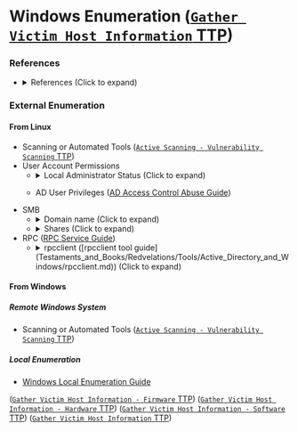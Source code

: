<!---------------------------------------------------------------------------------
Copyright: (c) BLS OPS LLC.
This program is free software: you can redistribute it and/or modify
it under the terms of the GNU General Public License as published by
the Free Software Foundation, version 3.
This program is distributed in the hope that it will be useful,
but WITHOUT ANY WARRANTY; without even the implied warranty of
MERCHANTABILITY or FITNESS FOR A PARTICULAR PURPOSE. See the
GNU General Public License for more details.
You should have received a copy of the GNU General Public License
along with this program. If not, see <https://www.gnu.org/licenses/>.
--------------------------------------------------------------------------------->
# Windows Enumeration ([`Gather Victim Host Information` TTP](TTP/T1592_Gather_Victim_Host_Information/T1592.md))
### References
* <details><summary>References (Click to expand)</summary><p>

### External Enumeration
#### From Linux
* Scanning or Automated Tools ([`Active Scanning - Vulnerability Scanning` TTP](TTP/T1595_Active_Scanning/002_Vulnerability_Scanning/T1595.002.md))
* User Account Permissions
	* <details><summary>Local Administrator Status (Click to expand)</summary><p>
		* SMB
		* crackmapexec ([crackmapexec Tool Guide](Testaments_and_Books/Redvelations/Tools/Active_Directory_and_Windows/CrackMapExec.md))

				crackmapexec smb <target> -u '<username>' -p '<password'
			* `pwned` indicates the user has local adminstrator access through this method.
		* WinRM
			* crackmapexec ([crackmapexec Tool Guide](Testaments_and_Books/Redvelations/Tools/Active_Directory_and_Windows/CrackMapExec.md))

					crackmapexec winrm <target>
				* `pwned` indicates the user has local adminstrator access through this method.
	* AD User Privileges ([AD Access Control Abuse Guide](Testaments_and_Books/Redvelations/Active_Directory/004-0_AD_Access_Control_Abuse.md))
* SMB
	* <details><summary>Domain name (Click to expand)</summary><p>
		* crackmapexec ([crackmapexec Tool Guide](Testaments_and_Books/Redvelations/Tools/Active_Directory_and_Windows/CrackMapExec.md))

				crackmapexec smb <target>
	* <details><summary>Shares (Click to expand)</summary><p>
		* <details><summary>Null Authentication (Click to expand)</summary><p>
			* crackmapexec ([crackmapexec Tool Guide](Testaments_and_Books/Redvelations/Tools/Active_Directory_and_Windows/CrackMapExec.md))

					crackmapexec smb <target> -u '' -p '' --shares
					crackmapexec smb <target> --shares
				* Also collects domain name information
			* smbmap

					smbmap -H <target> -u '' -p ''
		* <details><summary>With Credentials (Click to expand)</summary><p>
			* crackmapexec ([crackmapexec Tool Guide](Testaments_and_Books/Redvelations/Tools/Active_Directory_and_Windows/CrackMapExec.md))

					crackmapexec smb <target> -u '<username>' -p '<password>' --shares
* RPC ([RPC Service Guide](Testaments_and_Books/Redvelations/Apps_and_Services/RPC.md))
	* <details><summary>rpcclient ([rpcclient tool guide](Testaments_and_Books/Redvelations/Tools/Active_Directory_and_Windows/rpcclient.md)) (Click to expand)</summary><p>

			rpcclient <IP> -U '' -P ''
		* Launches interactive command line, unless you select the flag for submitting a single command
		* Example commands for enumeration

				enumdomusers
				enumdomgroups
				enumdomains

#### From Windows
##### Remote Windows System
* Scanning or Automated Tools ([`Active Scanning - Vulnerability Scanning` TTP](TTP/T1595_Active_Scanning/002_Vulnerability_Scanning/T1595.002.md))

##### Local Enumeration
* [Windows Local Enumeration Guide](Testaments_and_Books/Redvelations/Windows/001-1_Windows_Local_Enumeration.md)


([`Gather Victim Host Information - Firmware` TTP](TTP/T1592_Gather_Victim_Host_Information/003_Firmware/T1592.003.md))
([`Gather Victim Host Information - Hardware` TTP](TTP/T1592_Gather_Victim_Host_Information/001_Hardware/T1592.001.md))
([`Gather Victim Host Information - Software` TTP](TTP/T1592_Gather_Victim_Host_Information/002_Software/T1592.002.md))
([`Gather Victim Host Information` TTP](TTP/T1592_Gather_Victim_Host_Information/T1592.md))